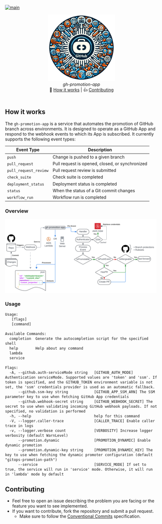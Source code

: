 [![main](https://github.com/isometry/gh-promotion-app/actions/workflows/main.yaml/badge.svg?branch=main)](https://github.com/isometry/gh-promotion-app/actions/workflows/main.yaml)
<br>

<p align="center" width="100%">
    <img src="https://github.com/isometry/gh-promotion-app/blob/main/docs/images/banner.png?raw=true" width="220"></img>
    <br>
    <i>gh-promotion-app</i>
    <br>
    🔎 <a href="#how-it-works">How it works</a> | 👍 <a href="#contributing">Contributing</a>
    <br><br>
</p>

## How it works

The `gh-promotion-app` is a service that automates the promotion of GitHub branch across environments. It is designed to
operate as a GitHub App and respond to the webhook events to which its App is subscribed.
It currently supports the following event types:

| Event Type            | Description                                     |
|-----------------------|-------------------------------------------------|
| `push`                | Change is pushed to a given branch              |
| `pull_request`        | Pull request is opened, closed, or synchronized |
| `pull_request_review` | Pull request review is submitted                |
| `check_suite`         | Check suite is completed                        |
| `deployment_status`   | Deployment status is completed                  |
| `status`              | When the status of a Git commit changes         |
| `workflow_run`        | Workflow run is completed                       |

### Overview

<img src="https://github.com/isometry/gh-promotion-app/blob/main/docs/images/overview.png?raw=true" width="500"></img>

### Usage

```console
Usage:
   [flags]
   [command]

Available Commands:
  completion  Generate the autocompletion script for the specified shell
  help        Help about any command
  lambda      
  service     

Flags:
  -A, --github.auth-serviceMode string   [GITHUB_AUTH_MODE] Authentication serviceMode. Supported values are 'token' and 'ssm'. If token is specified, and the GITHUB_TOKEN environment variable is not set, the 'ssm' credentials provider is used as an automatic fallback.
      --github.ssm-key string            [GITHUB_APP_SSM_ARN] The SSM parameter key to use when fetching GitHub App credentials
      --github.webhook-secret string     [GITHUB_WEBHOOK_SECRET] The secret to use when validating incoming GitHub webhook payloads. If not specified, no validation is performed
  -h, --help                             help for this command
  -V, --logger.caller-trace              [CALLER_TRACE] Enable caller trace in logs
  -v, --logger.verbose count             [VERBOSITY] Increase logger verbosity (default WarnLevel)
      --promotion.dynamic                [PROMOTION_DYNAMIC] Enable dynamic promotion
      --promotion.dynamic-key string     [PROMOTION_DYNAMIC_KEY] The key to use when fetching the dynamic promoter configuration (default "gitops-promotion-path")
      --service                          [SERVICE_MODE] If set to true, the service will run in 'service' mode. Otherwise, it will run in 'lambda' mode by default
```

## Contributing

* Feel free to open an issue describing the problem you are facing or the feature you want to see implemented.
* If you want to contribute, fork the repository and submit a pull request.
    * Make sure to follow the [Conventional Commits](https://www.conventionalcommits.org/en/v1.0.0/) specification.
